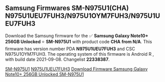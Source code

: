 <h2>Samsung Firmwares SM-N975U1(CHA) N975U1UEU7FUH3/N975U1OYM7FUH3/N975U1UEU7FUH3</h2>
Download the Samsung firmware for the ✅ <strong>Samsung Galaxy Note10+ 256GB Unlocked </strong> ⭐ <strong>SM-N975U1</strong> with product code <strong>CHA</strong> <strong> from N/A</strong>. This firmware has version number PDA <strong>N975U1UEU7FUH3</strong> and CSC N975U1OYM7FUH3. The operating system of this firmware is Android R , with build date 2021-09-08. Changelist <strong>22338387</strong>.


[SM-N975U1](https://samfirm.shop/samsung/model/SM-N975U1)
[N975U1UEU7FUH3](https://samfirm.shop/samsung/pda/N975U1UEU7FUH3)
[Download Firmware Samsung Galaxy Note10+ 256GB Unlocked SM-N975U1](https://samfirm.shop/samsung/firmware/453706)
